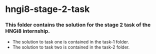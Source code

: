 # hngi8-stage-2-task
### This folder contains the solution for the stage 2 task of the HNGi8 internship.

- The solution to task one is contained in the task-1 folder.
- The solution to task two is contained in the task-2 folder.